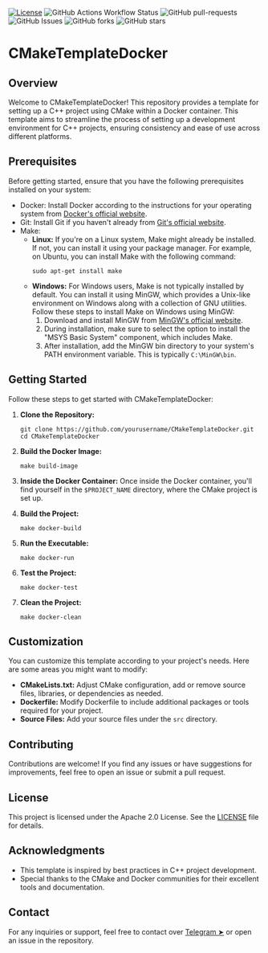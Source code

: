 [![License](https://img.shields.io/badge/License-Apache_2.0-blue.svg)](https://img.shields.io/github/license/gvatsal60/CMakeTemplateDocker)
![GitHub Actions Workflow Status](https://img.shields.io/github/actions/workflow/status/gvatsal60/CMakeTemplateDocker/_.yml)
![GitHub pull-requests](https://img.shields.io/github/issues-pr/gvatsal60/CMakeTemplateDocker)
![GitHub Issues](https://img.shields.io/github/issues/gvatsal60/CMakeTemplateDocker)
![GitHub forks](https://img.shields.io/github/forks/gvatsal60/CMakeTemplateDocker)
![GitHub stars](https://img.shields.io/github/stars/gvatsal60/CMakeTemplateDocker)

# CMakeTemplateDocker

## Overview
Welcome to CMakeTemplateDocker! This repository provides a template for setting up a C++ project using CMake within a Docker container. This template aims to streamline the process of setting up a development environment for C++ projects, ensuring consistency and ease of use across different platforms.

## Prerequisites
Before getting started, ensure that you have the following prerequisites installed on your system:
- Docker: Install Docker according to the instructions for your operating system from [Docker's official website](https://www.docker.com/get-started).
- Git: Install Git if you haven't already from [Git's official website](https://git-scm.com/downloads).
- Make:
  - **Linux:** If you're on a Linux system, Make might already be installed. If not, you can install it using your package manager. For example, on Ubuntu, you can install Make with the following command:
    ```
    sudo apt-get install make
    ```
  - **Windows:** For Windows users, Make is not typically installed by default. You can install it using MinGW, which provides a Unix-like environment on Windows along with a collection of GNU utilities. Follow these steps to install Make on Windows using MinGW:
    1. Download and install MinGW from [MinGW's official website](http://www.mingw.org/).
    2. During installation, make sure to select the option to install the "MSYS Basic System" component, which includes Make.
    3. After installation, add the MinGW bin directory to your system's PATH environment variable. This is typically `C:\MinGW\bin`.

## Getting Started
Follow these steps to get started with CMakeTemplateDocker:

1. **Clone the Repository:**
   ```
   git clone https://github.com/yourusername/CMakeTemplateDocker.git
   cd CMakeTemplateDocker
   ```

2. **Build the Docker Image:**
   ```
   make build-image
   ```

3. **Inside the Docker Container:**
   Once inside the Docker container, you'll find yourself in the `$PROJECT_NAME` directory, where the CMake project is set up.

4. **Build the Project:**
   ```
   make docker-build
   ```

5. **Run the Executable:**
   ```
   make docker-run
   ```

6. **Test the Project:**
   ```
   make docker-test
   ```

7. **Clean the Project:**
   ```
   make docker-clean
   ```

## Customization
You can customize this template according to your project's needs. Here are some areas you might want to modify:

- **CMakeLists.txt:** Adjust CMake configuration, add or remove source files, libraries, or dependencies as needed.
- **Dockerfile:** Modify Dockerfile to include additional packages or tools required for your project.
- **Source Files:** Add your source files under the `src` directory.

## Contributing
Contributions are welcome! If you find any issues or have suggestions for improvements, feel free to open an issue or submit a pull request.

## License
This project is licensed under the Apache 2.0 License. See the [LICENSE](https://www.apache.org/licenses/LICENSE-2.0) file for details.

## Acknowledgments
- This template is inspired by best practices in C++ project development.
- Special thanks to the CMake and Docker communities for their excellent tools and documentation.

## Contact
For any inquiries or support, feel free to contact over [Telegram ➤](https://t.me/gvatsal60) or open an issue in the repository.